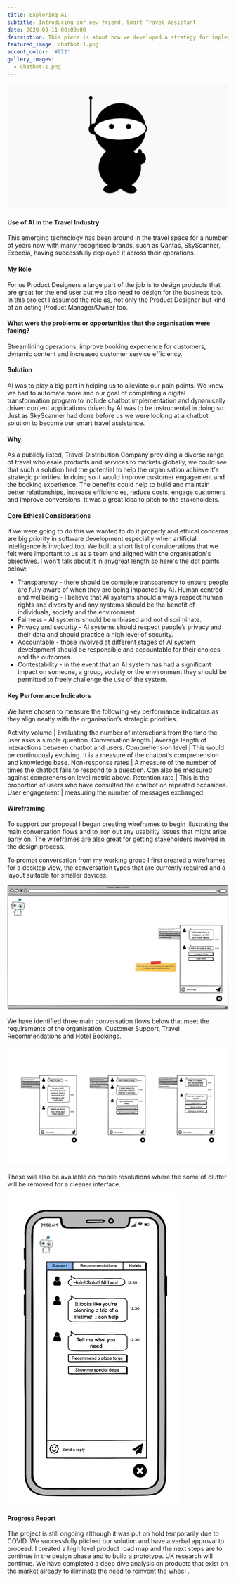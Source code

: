 ```yaml
---
title: Exploring AI
subtitle: Introducing our new friend, Smart Travel Assistant
date: 2020-09-11 00:00:00
description: This piece is about how we developed a strategy for implenting an AI/ML solution to align with the organisation's strategic priorities and to solve immediate problems.
featured_image: chatbot-1.png
accent_color: '#222'
gallery_images:
  - chatbot-1.png
---
```


![Exploring AI](../images/projects/chatbot-1.png)

#### Use of AI in the Travel Industry

This emerging technology has been around in the travel space for a number of years now with many recognised brands, such as Qantas, SkyScanner, Expedia, having successfully deployed it across their operations.

#### My Role

For us Product Designers a large part of the job is to design products that are great for the end user but we also need to design for the business too.  In this project I assumed the role as, not only the Product Designer but kind of an acting Product Manager/Owner too.

#### What were the problems or opportunities that the organisation were facing?
Streamlining operations, improve booking experience for customers, dynamic content and increased customer service efficiency.

#### Solution
AI was to play a big part in helping us to alleviate our pain points. We knew we had to automate more and our goal of completing a digital transformation program to include chatbot implementation and dynamically driven content applications driven by AI was to be instrumental in doing so.  Just as SkyScanner had done before us we were looking at a chatbot solution to become our smart travel assistance. 

#### Why
As a publicly listed, Travel-Distribution Company providing a diverse range of travel wholesale products and services to markets globally, we could see that such a solution had the potential to help the organisation achieve it's strategic priorities.  In doing so it would improve customer engagement and the booking experience.  The benefits could help to build and maintain better relationships, increase efficiencies, reduce costs, engage customers and improve conversions.  It was a great idea to pitch to the stakeholders.

#### Core Ethical Considerations
If we were going to do this we wanted to do it properly and ethical concerns are big priority in software development especially when artificial intelligence is involved too.  We built a short list of considerations that we felt were important to us as a team and aligned with the organisation's objectives.  I won't talk about it in anygreat length so here's the dot points below:

* Transparency - there should be complete transparency to ensure people are fully aware of when they are being impacted by AI.
Human centred and wellbeing - I believe that AI systems should always respect human rights and diversity and any systems should be the benefit of individuals, society and the environment.
* Fairness - AI systems should be unbiased and not discriminate.
* Privacy and security - AI systems should respect people’s privacy and their data and should
practice a high level of security.
* Accountable - those involved at different stages of AI system development should be responsible and accountable for their choices and the outcomes.
* Contestability - in the event that an AI system has had a significant impact on someone, a group, society or the environment they should be permitted to freely challenge the use of the system.

#### Key Performance Indicators
We have chosen to measure the following key performance indicators as they align neatly with the organisation’s strategic priorities.

Activity volume | Evaluating the number of interactions from the time the user asks a simple question. 
Conversation length | Average length of interactions between chatbot and users.
Comprehension level | This would be continuously evolving. It is a measure of the chatbot’s comprehension and knowledge base.
Non-response rates | A measure of the number of times the chatbot fails to respond to a question. Can also be measured against comprehension level metric above.
Retention rate | This is the proportion of users who have consulted the chatbot on repeated occasions.
User engagement | measuring the number of messages exchanged.

#### Wireframing 
To support our proposal I began creating wireframes to begin illustrating the main conversation flows and to iron out any usability issues that might arise early on.  The wireframes are also great for getting stakeholders involved in the design process.

To prompt conversation from my working group I first created a wireframes for a desktop view, the conversation types that are currently required and a layout suitable for smaller devices.

![Travel assistant desktop resolution](../images/projects/chatbot-wireframe-desktop.png)

We have identified three main conversation flows below that meet the requirements of the organisation.  Customer Support, Travel Recommendations and Hotel Bookings.  

![Chatbot conversation types](../images/projects/chatbot-wireframe-conversation-types.png)

These will also be available on mobile resolutions where the some of clutter will be removed for a cleaner interface.

![Chatbot mobile](../images/projects/chatbot-wireframe-mobile.png)

#### Progress Report
The project is still ongoing although it was put on hold temporarily due to COVID.  We successfully pitched our solution and have a verbal approval to proceed.  I created a high level product road map and the next steps are to continue in the design phase and to build a prototype.  UX research will continue.  We have completed a deep dive analysis on products that exist on the market already to illiminate the need to reinvent the wheel   .